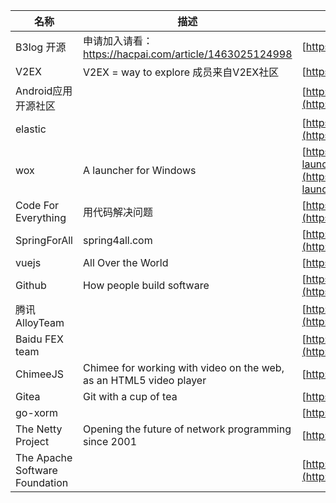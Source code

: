 |名称|描述|站点|Github|
|--|-----|---------|--------|
|B3log 开源|申请加入请看： https://hacpai.com/article/1463025124998|[https://b3log.org](https://b3log.org)|[b2log](https://github.com/b3log)|
|V2EX|V2EX = way to explore 成员来自V2EX社区|[https://v2ex.com](https://v2ex.com)|[v2git](https://github.com/v2git)|
|Android应用开源社区||[http://www.micode.net](http://www.micode.net)|[micode](https://github.com/MiCode/)|
|elastic||[https://www.elastic.co](https://www.elastic.co)|[elastic](https://github.com/elastic)|
|wox|A launcher for Windows|[https://github.com/organizations/Wox-launcher](https://github.com/organizations/Wox-launcher)|[Wox-launcher](https://github.com/Wox-launcher)|
|Code For Everything|用代码解决问题|[https://code4everything.org/](https://code4everything.org/)|[code4everything](https://github.com/code4everything)|
|SpringForAll|spring4all.com|[http://www.spring4all.com](http://www.spring4all.com)|[spring4all](https://github.com/springforall)|
|vuejs|All Over the World|[https://vuejs.org](https://vuejs.org)|[vuejs](https://github.com/vuejs)|
|Github|How people build software|[https://github.com/about](https://github.com/about)|[github](https://github.com/github)|
|腾讯 AlloyTeam||[http://www.alloyteam.com/](http://www.alloyteam.com/)|[alloyteam](https://github.com/alloyteam)|
|Baidu FEX team||[http://fex.baidu.com/](http://fex.baidu.com/)|[fex](https://github.com/fex-team/)|
|ChimeeJS|Chimee for working with video on the web, as an HTML5 video player|[http://chimee.org/](http://chimee.org/)|[Chimeejs](https://github.com/Chimeejs)|
|Gitea|Git with a cup of tea|[https://gitea.io](https://gitea.io)|[go-gitea](https://github.com/go-gitea)|
|go-xorm||[http://xorm.io](http://xorm.io)|[go-xorm](https://github.com/go-xorm)|
|The Netty Project|Opening the future of network programming since 2001|[http://netty.io/](http://netty.io/)|[netty](https://github.com/netty)|
|The Apache Software Foundation||[http://www.apache.org](http://www.apache.org)|[apache](https://github.com/apache)|